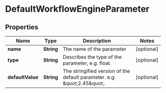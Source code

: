 # DefaultWorkflowEngineParameter

## Properties
Name | Type | Description | Notes
------------ | ------------- | ------------- | -------------
**name** | **String** | The name of the parameter |  [optional]
**type** | **String** | Describes the type of the parameter, e.g. float. |  [optional]
**defaultValue** | **String** | The stringified version of the default parameter. e.g. \&quot;2.45\&quot;. |  [optional]
